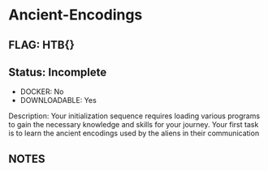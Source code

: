 # Ancient-Encodings

## FLAG: HTB{}

## Status: Incomplete

+ DOCKER: No
+ DOWNLOADABLE: Yes

Description: Your initialization sequence requires loading various programs to gain the necessary knowledge and skills for your journey. Your first task is to learn the ancient encodings used by the aliens in their communication

## NOTES
